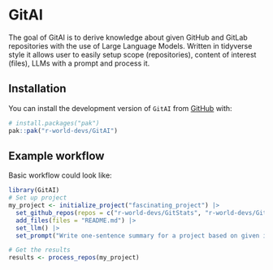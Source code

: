 
<!-- README.md is generated from README.Rmd. Please edit that file -->

# GitAI

<!-- badges: start -->
<!-- badges: end -->

The goal of GitAI is to derive knowledge about given GitHub and GitLab
repositories with the use of Large Language Models. Written in tidyverse
style it allows user to easily setup scope (repositories), content of
interest (files), LLMs with a prompt and process it.

## Installation

You can install the development version of `GitAI` from
[GitHub](https://github.com/) with:

``` r
# install.packages("pak")
pak::pak("r-world-devs/GitAI")
```

## Example workflow

Basic workflow could look like:

``` r
library(GitAI)
# Set up project
my_project <- initialize_project("fascinating_project") |>
  set_github_repos(repos = c("r-world-devs/GitStats", "r-world-devs/GitAI", "openpharma/DataFakeR")) |>
  add_files(files = "README.md") |>
  set_llm() |>
  set_prompt("Write one-sentence summary for a project based on given input.")

# Get the results
results <- process_repos(my_project)
```
